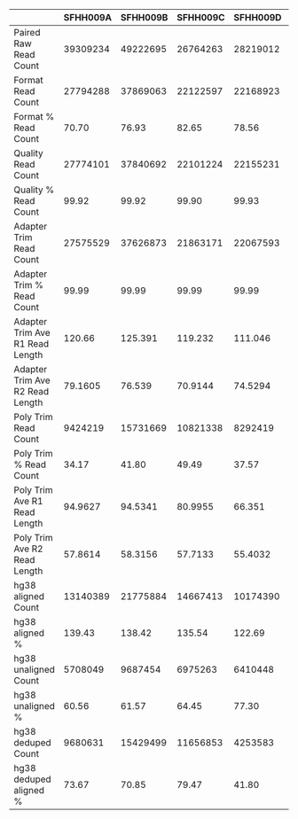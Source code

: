 |    | SFHH009A | SFHH009B | SFHH009C | SFHH009D | SFHH009E | SFHH009F | SFHH009G | SFHH009H | SFHH009I | SFHH009J | SFHH009L | SFHH009M | SFHH009N |
| --- | --- | --- | --- | --- | --- | --- | --- | --- | --- | --- | --- | --- | --- |
| Paired Raw Read Count | 39309234 | 49222695 | 26764263 | 28219012 | 8472209 | 33060628 | 25812925 | 39190229 | 28296331 | 30184411 | 26276907 | 41581444 | 32697631 |
| Format Read Count | 27794288 | 37869063 | 22122597 | 22168923 | 6532937 | 27366840 | 20988412 | 31906579 | 21426697 | 14091547 | 20231021 | 32316413 | 26781858 |
| Format % Read Count | 70.70 | 76.93 | 82.65 | 78.56 | 77.11 | 82.77 | 81.30 | 81.41 | 75.72 | 46.68 | 76.99 | 77.71 | 81.90 |
| Quality Read Count | 27774101 | 37840692 | 22101224 | 22155231 | 6518307 | 27334476 | 20973507 | 31828371 | 21411300 | 14076343 | 20209229 | 32279008 | 26748515 |
| Quality % Read Count | 99.92 | 99.92 | 99.90 | 99.93 | 99.77 | 99.88 | 99.92 | 99.75 | 99.92 | 99.89 | 99.89 | 99.88 | 99.87 |
| Adapter Trim Read Count | 27575529 | 37626873 | 21863171 | 22067593 | 6423380 | 27120021 | 20857169 | 31587025 | 21304369 | 14017663 | 20085073 | 31896274 | 26427631 |
| Adapter Trim % Read Count | 99.99 | 99.99 | 99.99 | 99.99 | 99.99 | 99.99 | 99.99 | 99.99 | 99.99 | 99.99 | 99.99 | 99.99 | 99.99 |
| Adapter Trim Ave R1 Read Length | 120.66 | 125.391 | 119.232 | 111.046 | 128.165 | 122.07 | 124.204 | 121.208 | 123.211 | 121.188 | 123.888 | 128.09 | 132.299 |
| Adapter Trim Ave R2 Read Length | 79.1605 | 76.539 | 70.9144 | 74.5294 | 87.774 | 78.9323 | 75.7851 | 83.1721 | 72.8105 | 79.0727 | 77.6874 | 70.3684 | 72.0388 |
| Poly Trim Read Count | 9424219 | 15731669 | 10821338 | 8292419 | 2080606 | 9052385 | 8950137 | 10108447 | 9619435 | 4768250 | 7345137 | 16104823 | 13015095 |
| Poly Trim % Read Count | 34.17 | 41.80 | 49.49 | 37.57 | 32.39 | 33.37 | 42.91 | 32.00 | 45.15 | 34.01 | 36.57 | 50.49 | 49.24 |
| Poly Trim Ave R1 Read Length | 94.9627 | 94.5341 | 80.9955 | 66.351 | 95.2844 | 79.2251 | 81.2287 | 69.4565 | 81.2112 | 74.5915 | 89.1007 | 85.8809 | 92.2896 |
| Poly Trim Ave R2 Read Length | 57.8614 | 58.3156 | 57.7133 | 55.4032 | 56.3247 | 58.4675 | 59.6984 | 57.3641 | 57.9517 | 56.8302 | 57.2433 | 58.9577 | 59.6806 |
| hg38 aligned Count | 13140389 | 21775884 | 14667413 | 10174390 | 2782959 | 11510812 | 12143677 | 11747610 | 13371141 | 6178081 | 9737664 | 22171391 | 18444532 |
| hg38 aligned % | 139.43 | 138.42 | 135.54 | 122.69 | 133.75 | 127.15 | 135.68 | 116.21 | 139.00 | 129.56 | 132.57 | 137.66 | 141.71 |
| hg38 unaligned Count | 5708049 | 9687454 | 6975263 | 6410448 | 1378253 | 6593958 | 5756597 | 8469284 | 5867729 | 3358419 | 4952610 | 10038255 | 7585658 |
| hg38 unaligned % | 60.56 | 61.57 | 64.45 | 77.30 | 66.24 | 72.84 | 64.31 | 83.78 | 60.99 | 70.43 | 67.42 | 62.33 | 58.28 |
| hg38 deduped Count | 9680631 | 15429499 | 11656853 | 4253583 | 1512863 | 9425803 | 9606084 | 9270700 | 8666941 | 3589862 | 6666657 | 16595716 | 16426608 |
| hg38 deduped aligned % | 73.67 | 70.85 | 79.47 | 41.80 | 54.36 | 81.88 | 79.10 | 78.91 | 64.81 | 58.10 | 68.46 | 74.85 | 89.05 |
